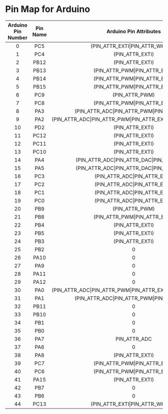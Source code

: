 # Pin Map for Arduino

| **Arduino Pin Number** | **Pin Name** |                  **Arduino Pin Attributes**                 | **Alternative Function 1** | **Alternative Function 2** | **Alternative Function 3** |
|:----------------------:|:------------:|:-----------------------------------------------------------:|:--------------------------:|:--------------------------:|:--------------------------:|
|            0           |      PC5     |               (PIN_ATTR_EXTI\|PIN_ATTR_WKUP5)               |      PWM_INSTANCE_NONE     |      PWM_CHANNEL_NONE      |       ADC_INPUT_NONE       |
|            1           |      PC4     |                       (PIN_ATTR_EXTI)                       |      PWM_INSTANCE_NONE     |      PWM_CHANNEL_NONE      |       ADC_INPUT_NONE       |
|            2           |     PB12     |                       (PIN_ATTR_EXTI)                       |      PWM_INSTANCE_NONE     |      PWM_CHANNEL_NONE      |       ADC_INPUT_NONE       |
|            3           |     PB13     |                (PIN_ATTR_PWM\|PIN_ATTR_EXTI)                |      PWM_INSTANCE_TIM1     |        PWM_CHANNEL_1       |       ADC_INPUT_NONE       |
|            4           |     PB14     |                (PIN_ATTR_PWM\|PIN_ATTR_EXTI)                |      PWM_INSTANCE_TIM1     |        PWM_CHANNEL_2       |       ADC_INPUT_NONE       |
|            5           |     PB15     |                (PIN_ATTR_PWM\|PIN_ATTR_EXTI)                |      PWM_INSTANCE_TIM1     |        PWM_CHANNEL_3       |       ADC_INPUT_NONE       |
|            6           |      PC9     |                        (PIN_ATTR_PWM)                       |      PWM_INSTANCE_TIM3     |        PWM_CHANNEL_4       |       ADC_INPUT_NONE       |
|            7           |      PC8     |                (PIN_ATTR_PWM\|PIN_ATTR_EXTI)                |      PWM_INSTANCE_TIM3     |        PWM_CHANNEL_3       |       ADC_INPUT_NONE       |
|            8           |      PA3     |         (PIN_ATTR_ADC\|PIN_ATTR_PWM\|PIN_ATTR_EXTI)         |      PWM_INSTANCE_TIM5     |        PWM_CHANNEL_4       |         ADC_INPUT_8        |
|            9           |      PA2     | (PIN_ATTR_ADC\|PIN_ATTR_PWM\|PIN_ATTR_EXTI\|PIN_ATTR_WKUP4) |      PWM_INSTANCE_TIM5     |        PWM_CHANNEL_3       |         ADC_INPUT_7        |
|           10           |      PD2     |                       (PIN_ATTR_EXTI)                       |      PWM_INSTANCE_NONE     |      PWM_CHANNEL_NONE      |       ADC_INPUT_NONE       |
|           11           |     PC12     |                       (PIN_ATTR_EXTI)                       |      PWM_INSTANCE_NONE     |      PWM_CHANNEL_NONE      |       ADC_INPUT_NONE       |
|           12           |     PC11     |                       (PIN_ATTR_EXTI)                       |      PWM_INSTANCE_NONE     |      PWM_CHANNEL_NONE      |       ADC_INPUT_NONE       |
|           13           |     PC10     |                       (PIN_ATTR_EXTI)                       |      PWM_INSTANCE_NONE     |      PWM_CHANNEL_NONE      |       ADC_INPUT_NONE       |
|           14           |      PA4     |         (PIN_ATTR_ADC\|PIN_ATTR_DAC\|PIN_ATTR_EXTI)         |      PWM_INSTANCE_NONE     |      PWM_CHANNEL_NONE      |         ADC_INPUT_9        |
|           15           |      PA5     |         (PIN_ATTR_ADC\|PIN_ATTR_DAC\|PIN_ATTR_EXTI)         |      PWM_INSTANCE_NONE     |      PWM_CHANNEL_NONE      |        ADC_INPUT_10        |
|           16           |      PC3     |                (PIN_ATTR_ADC\|PIN_ATTR_EXTI)                |      PWM_INSTANCE_NONE     |      PWM_CHANNEL_NONE      |         ADC_INPUT_4        |
|           17           |      PC2     |                (PIN_ATTR_ADC\|PIN_ATTR_EXTI)                |      PWM_INSTANCE_NONE     |      PWM_CHANNEL_NONE      |         ADC_INPUT_3        |
|           18           |      PC1     |                (PIN_ATTR_ADC\|PIN_ATTR_EXTI)                |      PWM_INSTANCE_NONE     |      PWM_CHANNEL_NONE      |         ADC_INPUT_2        |
|           19           |      PC0     |                (PIN_ATTR_ADC\|PIN_ATTR_EXTI)                |      PWM_INSTANCE_NONE     |      PWM_CHANNEL_NONE      |         ADC_INPUT_1        |
|           20           |      PB9     |                        (PIN_ATTR_PWM)                       |      PWM_INSTANCE_TIM4     |        PWM_CHANNEL_4       |       ADC_INPUT_NONE       |
|           21           |      PB8     |                (PIN_ATTR_PWM\|PIN_ATTR_EXTI)                |      PWM_INSTANCE_TIM4     |        PWM_CHANNEL_3       |       ADC_INPUT_NONE       |
|           22           |      PB4     |                       (PIN_ATTR_EXTI)                       |      PWM_INSTANCE_NONE     |      PWM_CHANNEL_NONE      |       ADC_INPUT_NONE       |
|           23           |      PB5     |                       (PIN_ATTR_EXTI)                       |      PWM_INSTANCE_NONE     |      PWM_CHANNEL_NONE      |       ADC_INPUT_NONE       |
|           24           |      PB3     |                       (PIN_ATTR_EXTI)                       |      PWM_INSTANCE_NONE     |      PWM_CHANNEL_NONE      |       ADC_INPUT_NONE       |
|           25           |      PB2     |                              0                              |      PWM_INSTANCE_NONE     |      PWM_CHANNEL_NONE      |       ADC_INPUT_NONE       |
|           26           |     PA10     |                              0                              |      PWM_INSTANCE_NONE     |      PWM_CHANNEL_NONE      |       ADC_INPUT_NONE       |
|           27           |      PA9     |                              0                              |      PWM_INSTANCE_NONE     |      PWM_CHANNEL_NONE      |       ADC_INPUT_NONE       |
|           28           |     PA11     |                              0                              |      PWM_INSTANCE_NONE     |      PWM_CHANNEL_NONE      |       ADC_INPUT_NONE       |
|           29           |     PA12     |                              0                              |      PWM_INSTANCE_NONE     |      PWM_CHANNEL_NONE      |       ADC_INPUT_NONE       |
|           30           |      PA0     | (PIN_ATTR_ADC\|PIN_ATTR_PWM\|PIN_ATTR_EXTI\|PIN_ATTR_WKUP1) |      PWM_INSTANCE_TIM5     |        PWM_CHANNEL_1       |         ADC_INPUT_5        |
|           31           |      PA1     |         (PIN_ATTR_ADC\|PIN_ATTR_PWM\|PIN_ATTR_EXTI)         |      PWM_INSTANCE_TIM5     |        PWM_CHANNEL_2       |         ADC_INPUT_6        |
|           32           |     PB11     |                              0                              |      PWM_INSTANCE_NONE     |      PWM_CHANNEL_NONE      |       ADC_INPUT_NONE       |
|           33           |     PB10     |                              0                              |      PWM_INSTANCE_NONE     |      PWM_CHANNEL_NONE      |       ADC_INPUT_NONE       |
|           34           |      PB1     |                              0                              |      PWM_INSTANCE_NONE     |      PWM_CHANNEL_NONE      |       ADC_INPUT_NONE       |
|           35           |      PB0     |                              0                              |      PWM_INSTANCE_NONE     |      PWM_CHANNEL_NONE      |       ADC_INPUT_NONE       |
|           36           |      PA7     |                         PIN_ATTR_ADC                        |      PWM_INSTANCE_NONE     |      PWM_CHANNEL_NONE      |        ADC_INPUT_12        |
|           37           |      PA6     |                              0                              |      PWM_INSTANCE_NONE     |      PWM_CHANNEL_NONE      |       ADC_INPUT_NONE       |
|           38           |      PA8     |                       (PIN_ATTR_EXTI)                       |      PWM_INSTANCE_NONE     |      PWM_CHANNEL_NONE      |       ADC_INPUT_NONE       |
|           39           |      PC7     |                (PIN_ATTR_PWM\|PIN_ATTR_EXTI)                |      PWM_INSTANCE_TIM3     |        PWM_CHANNEL_2       |       ADC_INPUT_NONE       |
|           40           |      PC6     |                (PIN_ATTR_PWM\|PIN_ATTR_EXTI)                |      PWM_INSTANCE_TIM3     |        PWM_CHANNEL_1       |       ADC_INPUT_NONE       |
|           41           |     PA15     |                       (PIN_ATTR_EXTI)                       |      PWM_INSTANCE_NONE     |      PWM_CHANNEL_NONE      |       ADC_INPUT_NONE       |
|           42           |      PB7     |                              0                              |      PWM_INSTANCE_NONE     |      PWM_CHANNEL_NONE      |       ADC_INPUT_NONE       |
|           43           |      PB6     |                              0                              |      PWM_INSTANCE_NONE     |      PWM_CHANNEL_NONE      |       ADC_INPUT_NONE       |
|           44           |     PC13     |               (PIN_ATTR_EXTI\|PIN_ATTR_WKUP2)               |      PWM_INSTANCE_NONE     |      PWM_CHANNEL_NONE      |       ADC_INPUT_NONE       |

